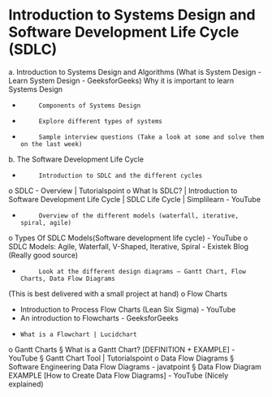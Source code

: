 # Introduction to Systems Design and Software Development Life Cycle (SDLC)

a.       Introduction to Systems Design and Algorithms
(What is System Design - Learn System Design - GeeksforGeeks)
 Why it is important to learn Systems Design
-          Components of Systems Design
-          Explore different types of systems
-          Sample interview questions (Take a look at some and solve them on the last week)

b.      The Software Development Life Cycle
-          Introduction to SDLC and the different cycles
o   SDLC - Overview | Tutorialspoint
o   What Is SDLC? | Introduction to Software Development Life Cycle | SDLC Life Cycle | Simplilearn - YouTube
 
-          Overview of the different models (waterfall, iterative, spiral, agile)
o   Types Of SDLC Models(Software development life cycle) - YouTube
o   SDLC Models: Agile, Waterfall, V-Shaped, Iterative, Spiral - Existek Blog (Really good source)
 
-          Look at the different design diagrams – Gantt Chart, Flow Charts, Data Flow Diagrams
(This is best delivered with a small project at hand)
o   Flow Charts
-	Introduction to Process Flow Charts (Lean Six Sigma) - YouTube
- 	An introduction to Flowcharts - GeeksforGeeks
-	  What is a Flowchart | Lucidchart
o   Gantt Charts
§  What is a Gantt Chart? [DEFINITION + EXAMPLE] - YouTube
§  Gantt Chart Tool | Tutorialspoint
o   Data Flow Diagrams
§  Software Engineering Data Flow Diagrams - javatpoint
§  Data Flow Diagram EXAMPLE [How to Create Data Flow Diagrams] - YouTube (Nicely explained)
